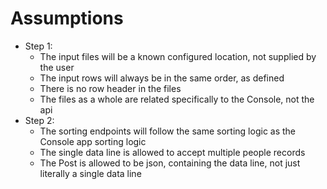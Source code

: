 # Assumptions
  - Step 1:
    - The input files will be a known configured location, not supplied by the user
    - The input rows will always be in the same order, as defined
    - There is no row header in the files
    - The files as a whole are related specifically to the Console, not the api
  - Step 2:  
    - The sorting endpoints will follow the same sorting logic as the Console app sorting logic
    - The single data line is allowed to accept multiple people records
    - The Post is allowed to be json, containing the data line, not just literally a single data line
